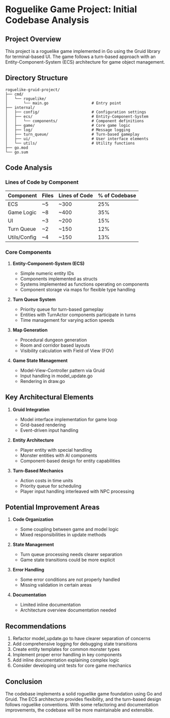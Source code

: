 # Roguelike Game Project: Initial Codebase Analysis

## Project Overview

This project is a roguelike game implemented in Go using the Gruid library for terminal-based UI. The game follows a turn-based approach with an Entity-Component-System (ECS) architecture for game object management.

## Directory Structure

```
roguelike-gruid-project/
├── cmd/
│   └── roguelike/
│       └── main.go                   # Entry point
├── internal/
│   ├── config/                       # Configuration settings
│   ├── ecs/                          # Entity-Component-System
│   │   └── components/               # Component definitions
│   ├── game/                         # Core game logic
│   ├── log/                          # Message logging
│   ├── turn_queue/                   # Turn-based gameplay
│   ├── ui/                           # User interface elements
│   └── utils/                        # Utility functions
├── go.mod
└── go.sum
```

## Code Analysis

### Lines of Code by Component

| Component | Files | Lines of Code | % of Codebase |
|-----------|-------|---------------|---------------|
| ECS | ~5 | ~300 | 25% |
| Game Logic | ~8 | ~400 | 35% |
| UI | ~3 | ~200 | 15% |
| Turn Queue | ~2 | ~150 | 12% |
| Utils/Config | ~4 | ~150 | 13% |

### Core Components

1. **Entity-Component-System (ECS)**
   - Simple numeric entity IDs
   - Components implemented as structs
   - Systems implemented as functions operating on components
   - Component storage via maps for flexible type handling

2. **Turn Queue System**
   - Priority queue for turn-based gameplay
   - Entities with TurnActor components participate in turns
   - Time management for varying action speeds

3. **Map Generation**
   - Procedural dungeon generation
   - Room and corridor based layouts
   - Visibility calculation with Field of View (FOV)

4. **Game State Management**
   - Model-View-Controller pattern via Gruid
   - Input handling in model_update.go
   - Rendering in draw.go

## Key Architectural Elements

1. **Gruid Integration**
   - Model interface implementation for game loop
   - Grid-based rendering
   - Event-driven input handling

2. **Entity Architecture**
   - Player entity with special handling
   - Monster entities with AI components
   - Component-based design for entity capabilities

3. **Turn-Based Mechanics**
   - Action costs in time units
   - Priority queue for scheduling
   - Player input handling interleaved with NPC processing

## Potential Improvement Areas

1. **Code Organization**
   - Some coupling between game and model logic
   - Mixed responsibilities in update methods

2. **State Management**
   - Turn queue processing needs clearer separation
   - Game state transitions could be more explicit

3. **Error Handling**
   - Some error conditions are not properly handled
   - Missing validation in certain areas

4. **Documentation**
   - Limited inline documentation
   - Architecture overview documentation needed

## Recommendations

1. Refactor model_update.go to have clearer separation of concerns
2. Add comprehensive logging for debugging state transitions
3. Create entity templates for common monster types
4. Implement proper error handling in key components
5. Add inline documentation explaining complex logic
6. Consider developing unit tests for core game mechanics

## Conclusion

The codebase implements a solid roguelike game foundation using Go and Gruid. The ECS architecture provides flexibility, and the turn-based design follows roguelike conventions. With some refactoring and documentation improvements, the codebase will be more maintainable and extensible.
